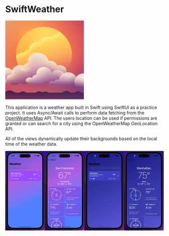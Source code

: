 # SwiftWeather

<img src="https://github.com/ckRobinson/SwiftWeather/blob/master/Documentation/Images/Icon.png" width=250/>

This application is a weather app built in Swift using SwiftUI as a practice project. It uses Async/Await calls to perform data fetching from the [OpenWeatherMap](https://openweathermap.org/api) API. The users location can be used if permissions are granted or can search for a city using the OpenWeatherMap GeoLocation API. 

All of the views dynamically update their backgrounds based on the local time of the weather data.

<img src="https://github.com/ckRobinson/SwiftWeather/blob/master/Documentation/Images/ReadMe_Image.png"/>
